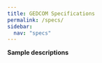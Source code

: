 ```yaml
---
title: GEDCOM Specifications
permalink: /specs/
sidebar:
  nav: "specs"
---
```

**Sample descriptions**